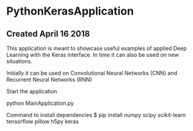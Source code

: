 # PythonKerasApplication

## Created April 16 2018
This application is meant to showcase useful examples of applied Deep Learning with the Keras interface. In time it can also be used on new situations. 

Initially it can be used on Convolutional Neural Networks (CNN) and Recurrent Neural Networks (RNN)

Start the application

python MainApplication.py

Command to install dependencies
$ pip install numpy scipy scikit-learn tensorflow pillow h5py keras